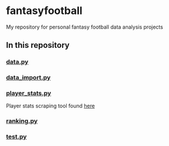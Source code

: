 # fantasyfootball
My repository for personal fantasy football data analysis projects

## In this repository

### [data.py](data.py)

### [data_import.py](data_import.py)

### [player_stats.py](player_stats.py)

Player stats scraping tool found [here](https://github.com/zackthoutt/nfl-player-stats)

### [ranking.py](ranking.py)

### [test.py](test.py)